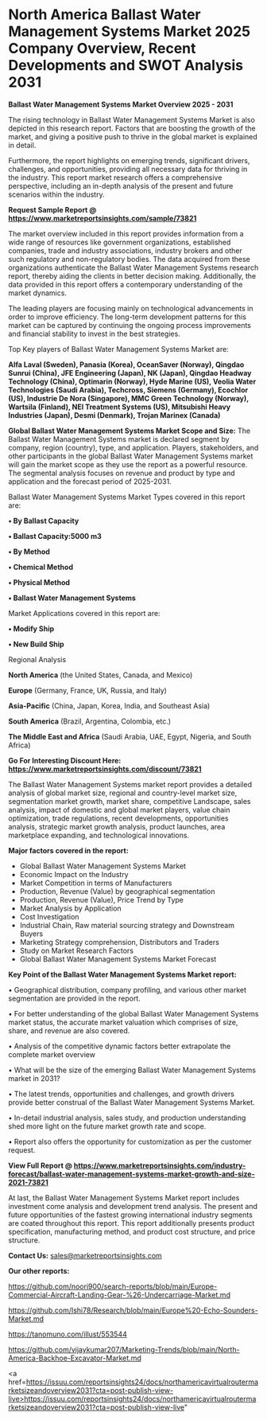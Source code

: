 # North America Ballast Water Management Systems Market 2025 Company Overview, Recent Developments and SWOT Analysis 2031

<Strong> Ballast Water Management Systems Market Overview 2025 - 2031</strong>

The rising technology in Ballast Water Management Systems Market is also depicted in this research report. Factors that are boosting the growth of the market, and giving a positive push to thrive in the global market is explained in detail.

Furthermore, the report highlights on emerging trends, significant drivers, challenges, and opportunities, providing all necessary data for thriving in the industry. This report market research offers a comprehensive perspective, including an in-depth analysis of the present and future scenarios within the industry.

<strong>Request Sample Report @ <a href=https://www.marketreportsinsights.com/sample/73821>https://www.marketreportsinsights.com/sample/73821</a></strong>

The market overview included in this report provides information from a wide range of resources like government organizations, established companies, trade and industry associations, industry brokers and other such regulatory and non-regulatory bodies. The data acquired from these organizations authenticate the Ballast Water Management Systems research report, thereby aiding the clients in better decision making. Additionally, the data provided in this report offers a contemporary understanding of the market dynamics.

The leading players are focusing mainly on technological advancements in order to improve efficiency. The long-term development patterns for this market can be captured by continuing the ongoing process improvements and financial stability to invest in the best strategies.

Top Key players of Ballast Water Management Systems Market are:

<strong>Alfa Laval (Sweden), Panasia (Korea), OceanSaver (Norway), Qingdao Sunrui (China), JFE Engineering (Japan), NK (Japan), Qingdao Headway Technology (China), Optimarin (Norway), Hyde Marine (US), Veolia Water Technologies (Saudi Arabia), Techcross, Siemens (Germany), Ecochlor (US), Industrie De Nora (Singapore), MMC Green Technology (Norway), Wartsila (Finland), NEI Treatment Systems (US), Mitsubishi Heavy Industries (Japan), Desmi (Denmark), Trojan Marinex (Canada)</strong>

<strong><b>Global Ballast Water Management Systems Market Scope and Size:</b></strong>
The Ballast Water Management Systems market is declared segment by company, region (country), type, and application. Players, stakeholders, and other participants in the global Ballast Water Management Systems market will gain the market scope as they use the report as a powerful resource. The segmental analysis focuses on revenue and product by type and application and the forecast period of 2025-2031.

Ballast Water Management Systems Market Types covered in this report are:

<strong>• By Ballast Capacity

• Ballast Capacity:5000 m3

• By Method

• Chemical Method

• Physical Method

• Ballast Water Management Systems</strong>

Market Applications covered in this report are:

<strong>• Modify Ship

• New Build Ship</strong> 

Regional Analysis

<strong>North America</strong> (the United States, Canada, and Mexico)

<strong>Europe</strong> (Germany, France, UK, Russia, and Italy)

<strong>Asia-Pacific</strong> (China, Japan, Korea, India, and Southeast Asia)

<strong>South America</strong> (Brazil, Argentina, Colombia, etc.)

<strong>The Middle East and Africa</strong> (Saudi Arabia, UAE, Egypt, Nigeria, and South Africa)

<strong>Go For Interesting Discount Here: <a href=https://www.marketreportsinsights.com/discount/73821>https://www.marketreportsinsights.com/discount/73821</a></strong>

The Ballast Water Management Systems market report provides a detailed analysis of global market size, regional and country-level market size, segmentation market growth, market share, competitive Landscape, sales analysis, impact of domestic and global market players, value chain optimization, trade regulations, recent developments, opportunities analysis, strategic market growth analysis, product launches, area marketplace expanding, and technological innovations.

<strong><b>Major factors covered in the report:</b></strong>
<ul>
  <li>Global Ballast Water Management Systems Market </li>
  <li>Economic Impact on the Industry</li>
  <li>Market Competition in terms of Manufacturers</li>
  <li>Production, Revenue (Value) by geographical segmentation</li>
  <li>Production, Revenue (Value), Price Trend by Type</li>
  <li>Market Analysis by Application</li>
  <li>Cost Investigation</li>
  <li>Industrial Chain, Raw material sourcing strategy and Downstream Buyers</li>
  <li>Marketing Strategy comprehension, Distributors and Traders</li>
  <li>Study on Market Research Factors</li>
  <li>Global Ballast Water Management Systems Market Forecast</li>
</ul>

<strong><b>Key Point of the Ballast Water Management Systems Market report:</b></strong>

• Geographical distribution, company profiling, and various other market segmentation are provided in the report.

• For better understanding of the global Ballast Water Management Systems market status, the accurate market valuation which comprises of size, share, and revenue are also covered.

• Analysis of the competitive dynamic factors better extrapolate the complete market overview

• What will be the size of the emerging Ballast Water Management Systems market in 2031?

• The latest trends, opportunities and challenges, and growth drivers provide better construal of the Ballast Water Management Systems Market.

• In-detail industrial analysis, sales study, and production understanding shed more light on the future market growth rate and scope.

• Report also offers the opportunity for customization as per the customer request.

<strong><b>View Full Report @ <a href=https://www.marketreportsinsights.com/industry-forecast/ballast-water-management-systems-market-growth-and-size-2021-73821>https://www.marketreportsinsights.com/industry-forecast/ballast-water-management-systems-market-growth-and-size-2021-73821</a></b></strong>


At last, the Ballast Water Management Systems Market report includes investment come analysis and development trend analysis. The present and future opportunities of the fastest growing international industry segments are coated throughout this report. This report additionally presents product specification, manufacturing method, and product cost structure, and price structure.

<strong>Contact Us:</strong>
sales@marketreportsinsights.com

<strong>Our other reports:</strong>

<a href=https://github.com/noori900/search-reports/blob/main/Europe-Commercial-Aircraft-Landing-Gear-%26-Undercarriage-Market.md>https://github.com/noori900/search-reports/blob/main/Europe-Commercial-Aircraft-Landing-Gear-%26-Undercarriage-Market.md</a>

<a href=https://github.com/Ishi78/Research/blob/main/Europe%20-Echo-Sounders-Market.md>https://github.com/Ishi78/Research/blob/main/Europe%20-Echo-Sounders-Market.md</a>

<a href=https://tanomuno.com/illust/553544>https://tanomuno.com/illust/553544</a>

<a href=https://github.com/vijaykumar207/Marketing-Trends/blob/main/North-America-Backhoe-Excavator-Market.md>https://github.com/vijaykumar207/Marketing-Trends/blob/main/North-America-Backhoe-Excavator-Market.md</a>

<a href=https://issuu.com/reportsinsights24/docs/northamericavirtualroutermarketsizeandoverview2031?cta=post-publish-view-live>https://issuu.com/reportsinsights24/docs/northamericavirtualroutermarketsizeandoverview2031?cta=post-publish-view-live</a>"
